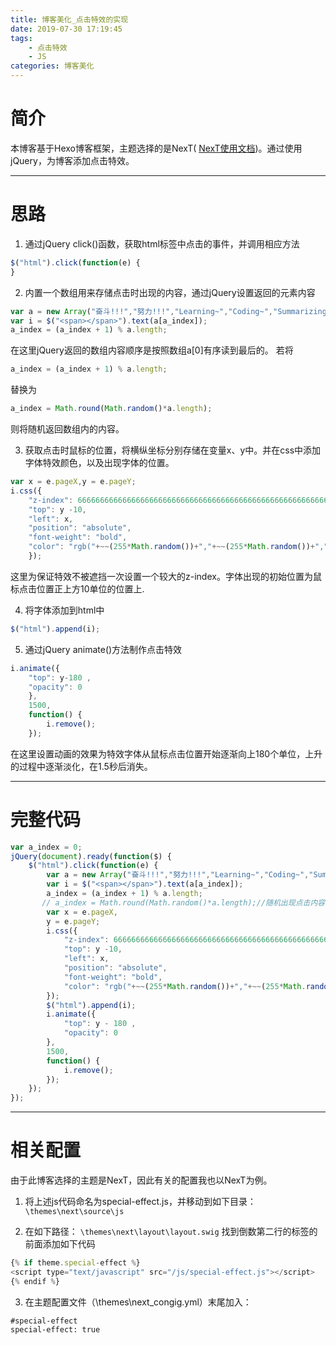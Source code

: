 ```yaml
---
title: 博客美化_点击特效的实现
date: 2019-07-30 17:19:45
tags:
    - 点击特效
    - JS
categories: 博客美化
---
```

# 简介

本博客基于Hexo博客框架，主题选择的是NexT( [NexT使用文档](http://theme-next.iissnan.com/))。通过使用jQuery，为博客添加点击特效。<br/>
<hr/>

# 思路

1. 通过jQuery click()函数，获取html标签中点击的事件，并调用相应方法

``` js
$("html").click(function(e) {
}
```

2. 内置一个数组用来存储点击时出现的内容，通过jQuery设置返回的元素内容

``` js
var a = new Array("奋斗!!!","努力!!!","Learning~","Coding~","Summarizing~","Advancing~","VENI","VIDI","VICI","٩(•̤̀ᵕ•̤́๑)ᵒᵏᵎᵎᵎᵎ");
var i = $("<span></span>").text(a[a_index]);
a_index = (a_index + 1) % a.length;
```
在这里jQuery返回的数组内容顺序是按照数组a[0]有序读到最后的。
若将
``` js
a_index = (a_index + 1) % a.length;
```
替换为
``` js
a_index = Math.round(Math.random()*a.length);
```
则将随机返回数组内的内容。

3. 获取点击时鼠标的位置，将横纵坐标分别存储在变量x、y中。并在css中添加字体特效颜色，以及出现字体的位置。

``` js
var x = e.pageX,y = e.pageY;
i.css({
    "z-index": 66666666666666666666666666666666666666666666666666666666666,
    "top": y -10,
    "left": x,
    "position": "absolute",
    "font-weight": "bold",
    "color": "rgb("+~~(255*Math.random())+","+~~(255*Math.random())+","+~~(255*Math.random())+")"
    });
```
这里为保证特效不被遮挡一次设置一个较大的z-index。字体出现的初始位置为鼠标点击位置正上方10单位的位置上.

4. 将字体添加到html中

``` js
$("html").append(i);
```

5. 通过jQuery animate()方法制作点击特效

``` js
i.animate({
    "top": y-180 ,
    "opacity": 0
    },
    1500,
    function() {
        i.remove();
    });
```
在这里设置动画的效果为特效字体从鼠标点击位置开始逐渐向上180个单位，上升的过程中逐渐淡化，在1.5秒后消失。
<hr/>

# 完整代码

```js
var a_index = 0;
jQuery(document).ready(function($) {
    $("html").click(function(e) {
        var a = new Array("奋斗!!!","努力!!!","Learning~","Coding~","Summarizing~","Advancing~","VENI","VIDI","VICI","٩(•̤̀ᵕ•̤́๑)ᵒᵏᵎᵎᵎᵎ");
        var i = $("<span></span>").text(a[a_index]);
        a_index = (a_index + 1) % a.length;
       // a_index = Math.round(Math.random()*a.length);//随机出现点击内容
        var x = e.pageX,
        y = e.pageY;
        i.css({
            "z-index": 66666666666666666666666666666666666666666666666666666666666,
            "top": y -10,
            "left": x,
            "position": "absolute",
            "font-weight": "bold",
            "color": "rgb("+~~(255*Math.random())+","+~~(255*Math.random())+","+~~(255*Math.random())+")"
        });
        $("html").append(i);
        i.animate({
            "top": y - 180 ,
            "opacity": 0
        },
        1500,
        function() {
            i.remove();
        });
    });
});
```
<hr/>

# 相关配置

由于此博客选择的主题是NexT，因此有关的配置我也以NexT为例。


1. 将上述js代码命名为special-effect.js，并移动到如下目录：
`\themes\next\source\js`


2. 在如下路径：
`\themes\next\layout\layout.swig`
找到倒数第二行的</body>标签的前面添加如下代码

``` js
{% if theme.special-effect %}
<script type="text/javascript" src="/js/special-effect.js"></script>
{% endif %}
```


3. 在主题配置文件（\themes\next\_congig.yml）末尾加入：

```
#special-effect
special-effect: true
```